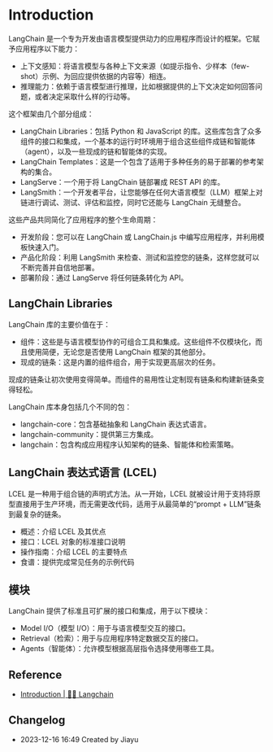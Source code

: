 # Introduction

LangChain 是一个专为开发由语言模型提供动力的应用程序而设计的框架。它赋予应用程序以下能力：

- 上下文感知：将语言模型与各种上下文来源（如提示指令、少样本（few-shot）示例、为回应提供依据的内容等）相连。
- 推理能力：依赖于语言模型进行推理，比如根据提供的上下文决定如何回答问题，或者决定采取什么样的行动等。

这个框架由几个部分组成：

- LangChain Libraries：包括 Python 和 JavaScript 的库。这些库包含了众多组件的接口和集成，一个基本的运行时环境用于组合这些组件成链和智能体（agent），以及一些现成的链和智能体的实现。
- LangChain Templates：这是一个包含了适用于多种任务的易于部署的参考架构的集合。
- LangServe：一个用于将 LangChain 链部署成 REST API 的库。
- LangSmith：一个开发者平台，让您能够在任何大语言模型（LLM）框架上对链进行调试、测试、评估和监控，同时它还能与 LangChain 无缝整合。

这些产品共同简化了应用程序的整个生命周期：

- 开发阶段：您可以在 LangChain 或 LangChain.js 中编写应用程序，并利用模板快速入门。
- 产品化阶段：利用 LangSmith 来检查、测试和监控您的链条，这样您就可以不断完善并自信地部署。
- 部署阶段：通过 LangServe 将任何链条转化为 API。

## LangChain Libraries

LangChain 库的主要价值在于：

- 组件：这些是与语言模型协作的可组合工具和集成。这些组件不仅模块化，而且使用简便，无论您是否使用 LangChain 框架的其他部分。
- 现成的链条：这是内置的组件组合，用于实现更高层次的任务。

现成的链条让初次使用变得简单。而组件的易用性让定制现有链条和构建新链条变得轻松。

LangChain 库本身包括几个不同的包：

- langchain-core：包含基础抽象和 LangChain 表达式语言。
- langchain-community：提供第三方集成。
- langchain：包含构成应用程序认知架构的链条、智能体和检索策略。

## LangChain 表达式语言 (LCEL)

LCEL 是一种用于组合链的声明式方法。从一开始，LCEL 就被设计用于支持将原型直接用于生产环境，而无需更改代码，适用于从最简单的“prompt + LLM”链条到最复杂的链条。

- 概述：介绍 LCEL 及其优点
- 接口：LCEL 对象的标准接口说明
- 操作指南：介绍 LCEL 的主要特点
- 食谱：提供完成常见任务的示例代码

## 模块

LangChain 提供了标准且可扩展的接口和集成，用于以下模块：

- Model I/O（模型 I/O）：用于与语言模型交互的接口。
- Retrieval（检索）：用于与应用程序特定数据交互的接口。
- Agents（智能体）：允许模型根据高层指令选择使用哪些工具。


## Reference

- [Introduction | 🦜️🔗 Langchain](https://python.langchain.com/docs/get_started/introduction)

## Changelog

- 2023-12-16 16:49 Created by Jiayu